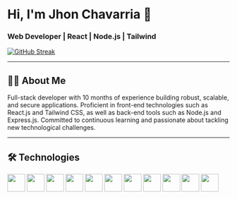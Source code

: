 # Hi, I'm Jhon Chavarria 👋

### Web Developer | React | Node.js | Tailwind



[![GitHub Streak](https://streak-stats.demolab.com?user=JmChavarria&theme=java-dark&hide_border=true)](https://git.io/streak-stats)

---

## 👨‍💻 About Me
Full-stack developer with 10 months of experience building robust, scalable, and secure applications. 
Proficient in front-end technologies such as React.js and Tailwind CSS, as well as back-end tools such as Node.js and Express.js.
Committed to continuous learning and passionate about tackling new technological challenges.

---

## 🛠️ Technologies

<p>
  <img src="https://cdn.jsdelivr.net/gh/devicons/devicon/icons/javascript/javascript-original.svg" width="40"/>
  <img src="https://cdn.jsdelivr.net/gh/devicons/devicon/icons/react/react-original.svg" width="40"/>
  <img src="https://cdn.jsdelivr.net/gh/devicons/devicon/icons/typescript/typescript-original.svg" width="40"/>
  <img src="https://cdn.jsdelivr.net/gh/devicons/devicon/icons/nodejs/nodejs-original.svg" width="40"/>
  <img src="https://cdn.jsdelivr.net/gh/devicons/devicon@latest/icons/cloudflare/cloudflare-original.svg" width="40" />
  <img src="https://cdn.jsdelivr.net/gh/devicons/devicon@latest/icons/nextjs/nextjs-original.svg" width="40"/>
  <img src="https://cdn.jsdelivr.net/gh/devicons/devicon@latest/icons/prisma/prisma-original.svg" width="40"/>
  <img src="https://cdn.jsdelivr.net/gh/devicons/devicon@latest/icons/github/github-original.svg" width="40"/>
  <img src="https://cdn.jsdelivr.net/gh/devicons/devicon@latest/icons/mongodb/mongodb-original.svg" width="40"/>
  <img src="https://cdn.jsdelivr.net/gh/devicons/devicon@latest/icons/postgresql/postgresql-original.svg" width="40" />
  <img src="https://cdn.jsdelivr.net/gh/devicons/devicon@latest/icons/tailwindcss/tailwindcss-original-wordmark.svg" width="40" />
          
          
          
          
  
</p>
